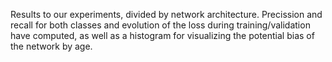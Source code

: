 Results to our experiments, divided by network architecture. Precission and recall for both classes and evolution of the loss during training/validation have computed, as well as a histogram for visualizing the potential bias of the network by age.
